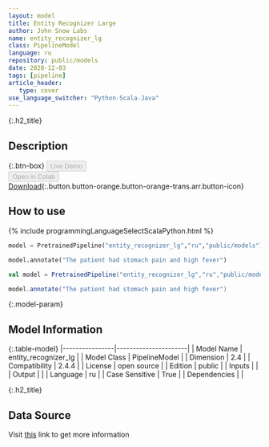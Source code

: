 ```yaml
---
layout: model
title: Entity Recognizer Large
author: John Snow Labs
name: entity_recognizer_lg
class: PipelineModel
language: ru
repository: public/models
date: 2020-12-03
tags: [pipeline]
article_header:
   type: cover
use_language_switcher: "Python-Scala-Java"
---
```


{:.h2_title}
## Description 




{:.btn-box}
<button class="button button-orange" disabled>Live Demo</button><br/><button class="button button-orange" disabled>Open in Colab</button><br/>[Download](https://s3.amazonaws.com/auxdata.johnsnowlabs.com/public/models/entity_recognizer_lg_ru_2.4.4_2.4_1584017227871.zip){:.button.button-orange.button-orange-trans.arr.button-icon}<br/>

## How to use 
<div class="tabs-box" markdown="1">

{% include programmingLanguageSelectScalaPython.html %}

```python
model = PretrainedPipeline("entity_recognizer_lg","ru","public/models")

model.annotate("The patient had stomach pain and high fever")
```

```scala
val model = PretrainedPipeline("entity_recognizer_lg","ru","public/models")

model.annotate("The patient had stomach pain and high fever")
```
</div>



{:.model-param}
## Model Information
{:.table-model}
|----------------|----------------------|
| Model Name     | entity_recognizer_lg |
| Model Class    | PipelineModel        |
| Dimension      | 2.4                  |
| Compatibility  | 2.4.4                |
| License        | open source          |
| Edition        | public               |
| Inputs         |                      |
| Output         |                      |
| Language       | ru                   |
| Case Sensitive | True                 |
| Dependencies   |                      |




{:.h2_title}
## Data Source
  
Visit [this]() link to get more information


